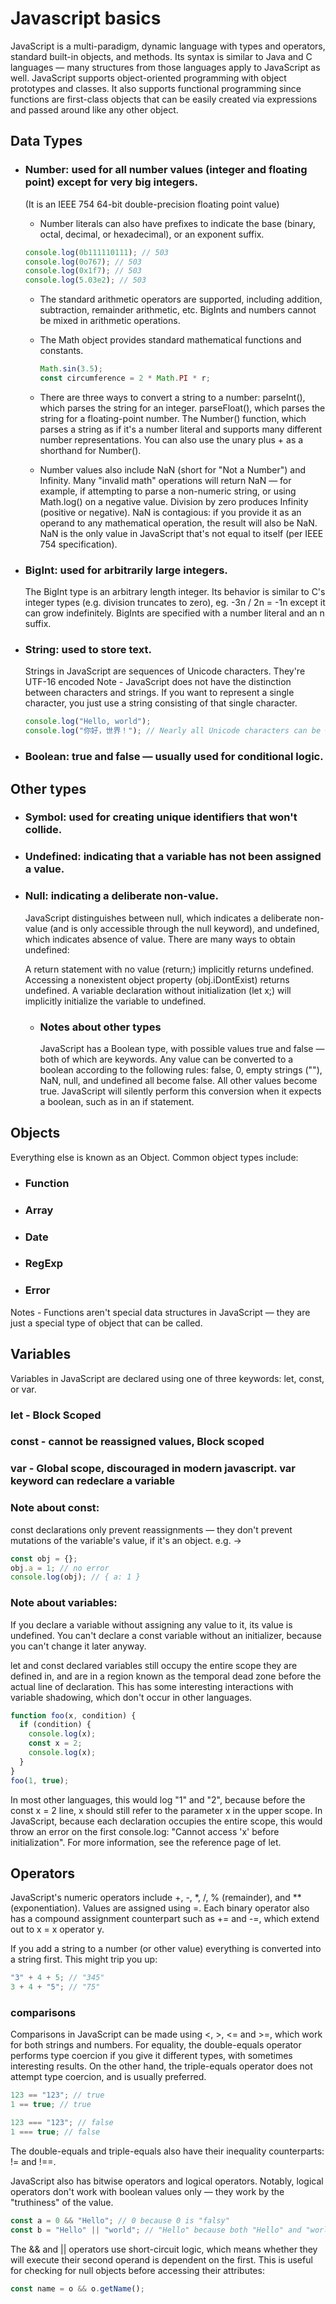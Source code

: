 # Javascript basics

JavaScript is a multi-paradigm, dynamic language with types and operators, standard built-in objects, and methods.
Its syntax is similar to Java and C languages — many structures from those languages apply to JavaScript as well.
JavaScript supports object-oriented programming with object prototypes and classes.
It also supports functional programming since functions are first-class objects
that can be easily created via expressions and passed around like any other object.

## Data Types

- ### Number: used for all number values (integer and floating point) except for very big integers.

  (It is an IEEE 754 64-bit double-precision floating point value)

  - Number literals can also have prefixes to indicate the base (binary, octal, decimal, or hexadecimal), or an exponent suffix.

  ```javascript
  console.log(0b111110111); // 503
  console.log(0o767); // 503
  console.log(0x1f7); // 503
  console.log(5.03e2); // 503
  ```

  - The standard arithmetic operators are supported, including addition, subtraction, remainder arithmetic, etc.
    BigInts and numbers cannot be mixed in arithmetic operations.

  - The Math object provides standard mathematical functions and constants.

    ```javascript
    Math.sin(3.5);
    const circumference = 2 * Math.PI * r;
    ```

  - There are three ways to convert a string to a number:
    parseInt(), which parses the string for an integer.
    parseFloat(), which parses the string for a floating-point number.
    The Number() function, which parses a string as if it's a number literal and supports many different number representations.
    You can also use the unary plus + as a shorthand for Number().

  - Number values also include NaN (short for "Not a Number") and Infinity.
    Many "invalid math" operations will return NaN — for example, if attempting to parse a non-numeric string,
    or using Math.log() on a negative value. Division by zero produces Infinity (positive or negative).
    NaN is contagious: if you provide it as an operand to any mathematical operation, the result will also be NaN.
    NaN is the only value in JavaScript that's not equal to itself (per IEEE 754 specification).

- ### BigInt: used for arbitrarily large integers.

  The BigInt type is an arbitrary length integer.
  Its behavior is similar to C's integer types (e.g. division truncates to zero), eg. -3n / 2n = -1n
  except it can grow indefinitely. BigInts are specified with a number literal and an n suffix.

- ### String: used to store text.

  Strings in JavaScript are sequences of Unicode characters. They're UTF-16 encoded
  Note - JavaScript does not have the distinction between characters and strings.
  If you want to represent a single character, you just use a string consisting of that single character.

  ```javascript
  console.log("Hello, world");
  console.log("你好，世界！"); // Nearly all Unicode characters can be written literally in string literals
  ```

- ### Boolean: true and false — usually used for conditional logic.

## Other types

- ### Symbol: used for creating unique identifiers that won't collide.
- ### Undefined: indicating that a variable has not been assigned a value.
- ### Null: indicating a deliberate non-value.

  JavaScript distinguishes between null, which indicates a deliberate non-value (and is only accessible through the null keyword),
  and undefined, which indicates absence of value. There are many ways to obtain undefined:

  A return statement with no value (return;) implicitly returns undefined.
  Accessing a nonexistent object property (obj.iDontExist) returns undefined.
  A variable declaration without initialization (let x;) will implicitly initialize the variable to undefined.

  - ### Notes about other types
    JavaScript has a Boolean type, with possible values true and false — both of which are keywords. Any value can be converted to a boolean according to the following rules:
    false, 0, empty strings (""), NaN, null, and undefined all become false.
    All other values become true.
    JavaScript will silently perform this conversion when it expects a boolean, such as in an if statement.

## Objects

Everything else is known as an Object. Common object types include:

- ### Function
- ### Array
- ### Date
- ### RegExp
- ### Error

Notes - Functions aren't special data structures in JavaScript — they are just a special type of object that can be called.

## Variables

Variables in JavaScript are declared using one of three keywords: let, const, or var.

### let - Block Scoped

### const - cannot be reassigned values, Block scoped

### var - Global scope, discouraged in modern javascript. var keyword can redeclare a variable

### Note about const:

const declarations only prevent reassignments — they don't prevent mutations of the variable's value, if it's an object.
e.g. ->

```javascript
const obj = {};
obj.a = 1; // no error
console.log(obj); // { a: 1 }
```

### Note about variables:

If you declare a variable without assigning any value to it, its value is undefined.
You can't declare a const variable without an initializer, because you can't change it later anyway.

let and const declared variables still occupy the entire scope they are defined in,
and are in a region known as the temporal dead zone before the actual line of declaration.
This has some interesting interactions with variable shadowing, which don't occur in other languages.

```javascript
function foo(x, condition) {
  if (condition) {
    console.log(x);
    const x = 2;
    console.log(x);
  }
}
foo(1, true);
```

In most other languages, this would log "1" and "2", because before the const x = 2 line,
x should still refer to the parameter x in the upper scope. In JavaScript,
because each declaration occupies the entire scope, this would throw an error on the
first console.log: "Cannot access 'x' before initialization". For more information, see the reference page of let.

## Operators

JavaScript's numeric operators include +, -, \*, /, % (remainder), and \*\* (exponentiation).
Values are assigned using =. Each binary operator also has a compound assignment counterpart
such as += and -=, which extend out to x = x operator y.

If you add a string to a number (or other value) everything is converted into a string first. This might trip you up:

```javascript
"3" + 4 + 5; // "345"
3 + 4 + "5"; // "75"
```

### comparisons

Comparisons in JavaScript can be made using <, >, <= and >=, which work for both strings and numbers.
For equality, the double-equals operator performs type coercion if you give it different types, with sometimes interesting results.
On the other hand, the triple-equals operator does not attempt type coercion, and is usually preferred.

```javascript
123 == "123"; // true
1 == true; // true

123 === "123"; // false
1 === true; // false
```

The double-equals and triple-equals also have their inequality counterparts: != and !==.

JavaScript also has bitwise operators and logical operators.
Notably, logical operators don't work with boolean values only — they work by the "truthiness" of the value.

```javascript
const a = 0 && "Hello"; // 0 because 0 is "falsy"
const b = "Hello" || "world"; // "Hello" because both "Hello" and "world" are "truthy"
```

The && and || operators use short-circuit logic, which means whether they will execute their second operand is dependent on the first.
This is useful for checking for null objects before accessing their attributes:

```javascript
const name = o && o.getName();
```
